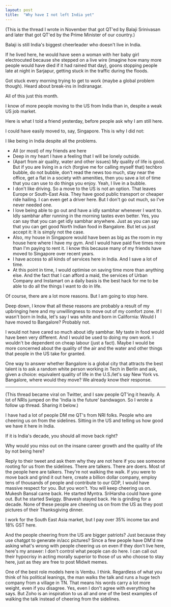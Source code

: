 ```yaml
---
layout: post
title:  "Why have I not left India yet"
---
```


(This is the thread I wrote in November that got QT'ed by Balaji Srinivasan and later that got QT'ed by the Prime Minister of our country.)

Balaji is still India's biggest cheerleader who doesn't live in India.

If he lived here, he would have seen a woman with her baby girl electrocuted because she stepped on a live wire (imagine how many more people would have died if it had rained that day), goons stopping people late at night in Sarjapur, getting stuck in the traffic during the floods.

Got stuck every morning trying to get to work (maybe a global problem though). Heard about break-ins in Indiranagar.

All of this just this month.

I know of more people moving to the US from India than in, despite a weak US job market.

Here is what I told a friend yesterday, before people ask why I am still here.

I could have easily moved to, say, Singapore. This is why I did not:

I like being in India despite all the problems.
- All (or most) of my friends are here
- Deep in my heart I have a feeling that I will be lonely outside.
- (Apart from air quality, water and other issues) My quality of life is good. But if you are living in a rich (forgive me for calling myself that) techbro bubble, do not bubble, don't read the news too much, stay near the office, get a flat in a society with amenities, then you save a lot of time that you can use to do things you enjoy. Yeah, I live in a bubble.
- I don't like driving. So a move to the US is not an option. That leaves Europe or South-East Asia. They have good public transport or cheaper ride hailing. I can even get a driver here. But I don't go out much, so I've never needed one.
- I love being able to go out and have a idly sambhar whenever I want to. Idly sambhar after running in the morning tastes even better. Yes, you can say that you can get idly sambhar anywhere. Just as you can say that you can get good North Indian food in Bangalore. But let us just accept it: It is simply not the case.
- Also, my house in Singapore would have been as big as the room in my house here where I have my gym. And I would have paid five times more than I'm paying to rent it. I know this because many of my friends have moved to Singapore over recent years.
- I have access to all kinds of services here in India. And I save a lot of time.
- At this point in time, I would optimise on saving time more than anything else. And the fact that I can afford a maid, the services of Urban Company and Instamart on a daily basis is the best hack for me to be able to do all the things I want to do in life.

Of course, there are a lot more reasons. But I am going to stop here.

Deep down, I know that all these reasons are probably a result of my upbringing here and my unwillingness to move out of my comfort zone. If I wasn't born in India, let's say I was white and born in California: Would I have moved to Bangalore? Probably not.

I would not have cared so much about idly sambhar. My taste in food would have been very different. And I would be used to doing my own work. I wouldn't be dependent on cheap labour (just a fact). Maybe I would be more concerned about the quality of the air and the water and other things that people in the US take for granted.

One way to answer whether Bangalore is a global city that attracts the best talent is to ask a random white person working in Tech in Berlin and ask, given a choice: equivalent quality of life in the U.S./let's say New York vs. Bangalore, where would they move? We already know their response.

---

(This thread became viral on Twitter, and I saw people QT'ing it heavily. A lot of NRIs jumped on the 'India is the future' bandwagon. So I wrote a follow up thread. Sharing it below.)

I have had a lot of people DM me QT's from NRI folks. People who are cheering us on from the sidelines. Sitting in the US and telling us how good we have it here in India.

If it is India's decade, you should all move back right?

Why would you miss out on the insane career growth and the quality of life by not being here?

Reply to their tweet and ask them why they are not here if you see someone rooting for us from the sidelines.
There are talkers. There are doers. Most of the people here are talkers. They're not walking the walk.
If you were to move back and grind it out here, create a billion dollar company, employ tens of thousands of people and contribute to our GDP, I would have massive respect for you.
But you won't. You will keep cheering us on.
Mukesh Bansal came back. He started Myntra. SriHarsha could have gone out. But he started Swiggy. Bhavesh stayed back. He is grinding for a decade.
None of these people are cheering us on from the US as they post pictures of their Thanksgiving dinner.

I work for the South East Asia market, but I pay over 35% income tax and 18% GST here.

And the people cheering from the US are bigger patriots? Just because they use chatgpt to generate in/acc pictures? Since a few people have DM'd me asking what's wrong with people cheering us on even if they don't live here, here's my answer: I don't control what people can do here. I can call out their hypocrisy in acting morally superior to those of us who choose to stay here, just as they are free to post Midwit memes.

One of the best role models here is Vembu. I think. Regardless of what you think of his political leanings, the man walks the talk and runs a huge tech company from a village in TN. That means his words carry a lot more weight, even if you disagree.
Yes, even I don't agree with everything he says. But Zoho is an inspiration to us all and one of the best examples of walking the talk instead of cheering from the sidelines.
